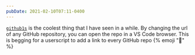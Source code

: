 ```yaml
---
pubDate: 2021-02-10T07:11-0400
---
```


[`github1s`](https://github.com/conwnet/github1s) is the coolest thing that I have seen in a while. By changing the url of any GitHub repository, you can open the repo in a VS Code browser. This is begging for a userscript to add a link to every GitHub repo {% emoji "🤔" %}